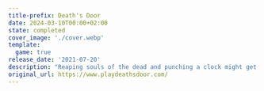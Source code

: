 ```yaml
---
title-prefix: Death's Door
date: 2024-03-10T00:00+02:00
state: completed
cover_image: './cover.webp'
template:
  game: true
release_date: '2021-07-20'
description: "Reaping souls of the dead and punching a clock might get monotonous but it's honest work for a Crow. The job gets lively when your assigned soul is stolen and you must track down a desperate thief to a realm untouched by death - where creatures grow far past their expiry and overflow with greed and power.\r\n\r\nTalon Sharp Combat: Utilize melee weapons, arrows and magic to overcome a fantastic array of beasts and demigods. Mistakes are punished and victory is rewarded. Gain an edge by customizing your character stats and mastering the abilities and upgrades you obtain.\r\n\r\nA Beautifully Bleak World: Venture beyond the Doors and explore a land full of twisted inhabitants and countless secrets, bringing hope to the weird and wonderful characters you’ll meet along the way.\r\n\r\nA Dark Mystery to Unravel: Track down and defeat colossal tyrants with stories and motivations of their own. Experience a somber yet darkly comedic tale, uncovering the truths behind the flow of souls, the role of the Crows and the origin of the Doors."
original_url: https://www.playdeathsdoor.com/
---
```

